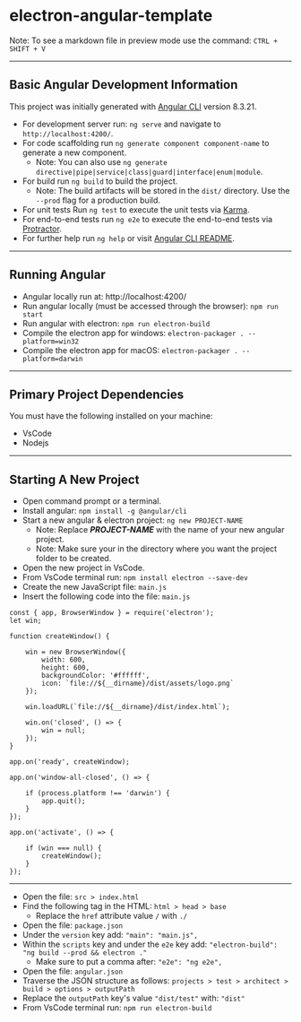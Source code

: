 # electron-angular-template

Note: To see a markdown file in preview mode use the command: `CTRL + SHIFT + V`

---

## Basic Angular Development Information

This project was initially generated with [Angular CLI](https://github.com/angular/angular-cli) version 8.3.21.

- For development server run: `ng serve` and navigate to `http://localhost:4200/`.
- For code scaffolding run `ng generate component component-name` to generate a new component.
    - Note: You can also use `ng generate directive|pipe|service|class|guard|interface|enum|module`.
- For build run `ng build` to build the project.
    - Note: The build artifacts will be stored in the `dist/` directory. Use the `--prod` flag for a production build.
- For unit tests Run `ng test` to execute the unit tests via [Karma](https://karma-runner.github.io).
- For end-to-end tests run `ng e2e` to execute the end-to-end tests via [Protractor](http://www.protractortest.org/).
- For further help run `ng help` or visit [Angular CLI README](https://github.com/angular/angular-cli/blob/master/README.md).

---

## Running Angular

- Angular locally run at: http://localhost:4200/
- Run angular locally (must be accessed through the browser): `npm run start`
- Run angular with electron: `npm run electron-build`
- Compile the electron app for windows: `electron-packager . --platform=win32`
- Compile the electron app for macOS: `electron-packager . --platform=darwin`

---

## Primary Project Dependencies

You must have the following installed on your machine:
- VsCode
- Nodejs

---

## Starting A New Project

- Open command prompt or a terminal.
- Install angular: `npm install -g @angular/cli`
- Start a new angular & electron project: `ng new PROJECT-NAME`
    - Note: Replace ***PROJECT-NAME*** with the name of your new angular project.
    - Note: Make sure your in the directory where you want the project folder to be created.
- Open the new project in VsCode.
- From VsCode terminal run: `npm install electron --save-dev`
- Create the new JavaScript file: `main.js`
- Insert the following code into the file: `main.js`

```
const { app, BrowserWindow } = require('electron');
let win;

function createWindow() {

    win = new BrowserWindow({
        width: 600,
        height: 600,
        backgroundColor: '#ffffff',
        icon: `file://${__dirname}/dist/assets/logo.png`
    });

    win.loadURL(`file://${__dirname}/dist/index.html`);

    win.on('closed', () => {
        win = null;
    });
}

app.on('ready', createWindow);

app.on('window-all-closed', () => {

    if (process.platform !== 'darwin') {
        app.quit();
    }
});

app.on('activate', () => {

    if (win === null) {
        createWindow();
    }
});
```

---

- Open the file: `src > index.html`
- Find the following tag in the HTML: `html > head > base`
    - Replace the `href` attribute value `/` with `./`
- Open the file: `package.json`
- Under the `version` key add: `"main": "main.js",`
- Within the `scripts` key and under the `e2e` key add: `"electron-build": "ng build --prod && electron ."`
    - Make sure to put a comma after: `"e2e": "ng e2e",`
- Open the file: `angular.json`
- Traverse the JSON structure as follows: `projects > test > architect > build > options > outputPath`
- Replace the `outputPath` key's value `"dist/test"` with: `"dist"`
- From VsCode terminal run: `npm run electron-build`